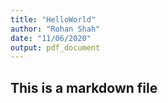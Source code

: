 ```yaml
---
title: "HelloWorld"
author: "Rohan Shah"
date: "11/06/2020"
output: pdf_document
---
```


## This is a markdown file